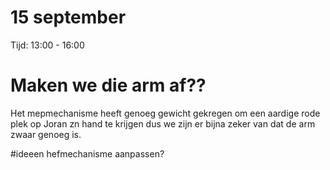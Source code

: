 # 15 september
Tijd: 13:00 - 16:00
# Maken we die arm af??
Het mepmechanisme heeft genoeg gewicht gekregen om een aardige rode plek op Joran zn hand te krijgen dus we zijn er bijna zeker van dat de arm zwaar genoeg is.

#ideeen 
hefmechanisme aanpassen?

